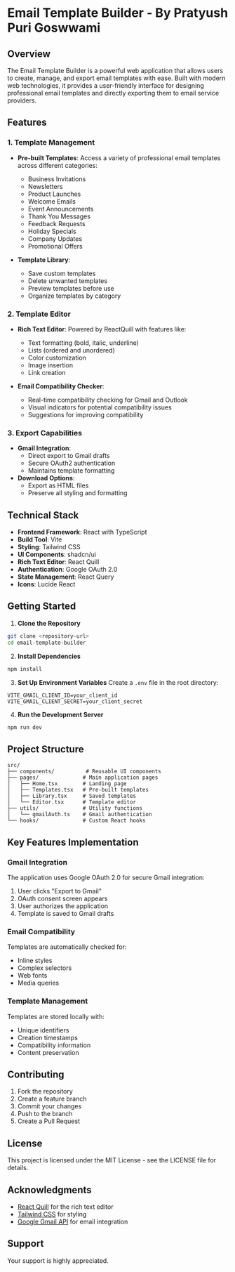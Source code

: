 # Email Template Builder - By Pratyush Puri Goswwami

## Overview

The Email Template Builder is a powerful web application that allows users to create, manage, and export email templates with ease. Built with modern web technologies, it provides a user-friendly interface for designing professional email templates and directly exporting them to email service providers.

## Features

### 1. Template Management
- **Pre-built Templates**: Access a variety of professional email templates across different categories:
  - Business Invitations
  - Newsletters
  - Product Launches
  - Welcome Emails
  - Event Announcements
  - Thank You Messages
  - Feedback Requests
  - Holiday Specials
  - Company Updates
  - Promotional Offers

- **Template Library**: 
  - Save custom templates
  - Delete unwanted templates
  - Preview templates before use
  - Organize templates by category

### 2. Template Editor
- **Rich Text Editor**: Powered by ReactQuill with features like:
  - Text formatting (bold, italic, underline)
  - Lists (ordered and unordered)
  - Color customization
  - Image insertion
  - Link creation

- **Email Compatibility Checker**:
  - Real-time compatibility checking for Gmail and Outlook
  - Visual indicators for potential compatibility issues
  - Suggestions for improving compatibility

### 3. Export Capabilities
- **Gmail Integration**:
  - Direct export to Gmail drafts
  - Secure OAuth2 authentication
  - Maintains template formatting
- **Download Options**:
  - Export as HTML files
  - Preserve all styling and formatting

## Technical Stack

- **Frontend Framework**: React with TypeScript
- **Build Tool**: Vite
- **Styling**: Tailwind CSS
- **UI Components**: shadcn/ui
- **Rich Text Editor**: React Quill
- **Authentication**: Google OAuth 2.0
- **State Management**: React Query
- **Icons**: Lucide React

## Getting Started

1. **Clone the Repository**
```bash
git clone <repository-url>
cd email-template-builder
```

2. **Install Dependencies**
```bash
npm install
```

3. **Set Up Environment Variables**
Create a `.env` file in the root directory:
```env
VITE_GMAIL_CLIENT_ID=your_client_id
VITE_GMAIL_CLIENT_SECRET=your_client_secret
```

4. **Run the Development Server**
```bash
npm run dev
```

## Project Structure

```
src/
├── components/          # Reusable UI components
├── pages/              # Main application pages
│   ├── Home.tsx        # Landing page
│   ├── Templates.tsx   # Pre-built templates
│   ├── Library.tsx     # Saved templates
│   └── Editor.tsx      # Template editor
├── utils/              # Utility functions
│   └── gmailAuth.ts    # Gmail authentication
└── hooks/              # Custom React hooks
```

## Key Features Implementation

### Gmail Integration
The application uses Google OAuth 2.0 for secure Gmail integration:
1. User clicks "Export to Gmail"
2. OAuth consent screen appears
3. User authorizes the application
4. Template is saved to Gmail drafts

### Email Compatibility
Templates are automatically checked for:
- Inline styles
- Complex selectors
- Web fonts
- Media queries

### Template Management
Templates are stored locally with:
- Unique identifiers
- Creation timestamps
- Compatibility information
- Content preservation

## Contributing

1. Fork the repository
2. Create a feature branch
3. Commit your changes
4. Push to the branch
5. Create a Pull Request

## License

This project is licensed under the MIT License - see the LICENSE file for details.

## Acknowledgments

- [React Quill](https://github.com/zenoamaro/react-quill) for the rich text editor
- [Tailwind CSS](https://tailwindcss.com/) for styling
- [Google Gmail API](https://developers.google.com/gmail/api) for email integration

## Support

Your support is highly appreciated.
